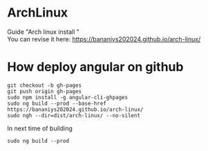 # ArchLinux

Guide "Arch linux install "
<br>
You can revise it here: https://bananiys202024.github.io/arch-linux/


<h1>How deploy angular on github</h1>

    git checkout -b gh-pages
    git push origin gh-pages
    sudo npm install -g angular-cli-ghpages
    sudo ng build --prod --base-href https://bananiys202024.github.io/arch-linux/
    sudo ngh --dir=dist/arch-linux/ --no-silent

In next time of building 

    sudo ng build --prod

